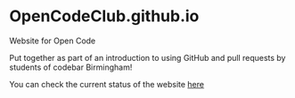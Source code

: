 # OpenCodeClub.github.io
Website for Open Code

Put together as part of an introduction to using GitHub and pull requests by students of codebar Birmingham!

You can check the current status of the website [here](https://opencodeclub.github.io/)
